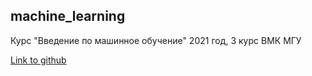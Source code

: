 ## machine_learning

Курс "Введение по машинное обучение" 2021 год,
3 курс ВМК МГУ

[Link to github](https://github.com/Dyakonov/MSUML)
